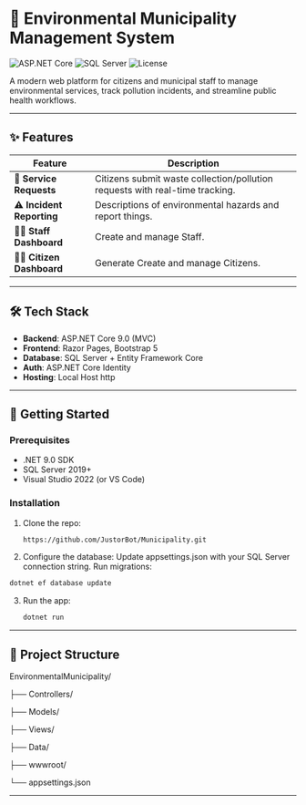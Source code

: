 # 🌿 Environmental Municipality Management System  

![ASP.NET Core](https://img.shields.io/badge/ASP.NET_Core-6.0%2B-blueviolet)
![SQL Server](https://img.shields.io/badge/SQL_Server-2019+-informational)
![License](https://img.shields.io/badge/License-MIT-green)

A modern web platform for citizens and municipal staff to manage environmental services, track pollution incidents, and streamline public health workflows.  

---

## ✨ Features  

| Feature | Description |  
|---------|-------------|  
| **📝 Service Requests** | Citizens submit waste collection/pollution requests with real-time tracking. |  
| **⚠️ Incident Reporting** |Descriptions of environmental hazards and report things. |  
| **👩‍💼 Staff Dashboard** | Create and manage Staff. |  
| **👩‍💼 Citizen Dashboard** | Generate Create and manage Citizens. |  

---

## 🛠️ Tech Stack  

- **Backend**: ASP.NET Core 9.0 (MVC)  
- **Frontend**: Razor Pages, Bootstrap 5  
- **Database**: SQL Server + Entity Framework Core  
- **Auth**: ASP.NET Core Identity  
- **Hosting**: Local Host http

---

## 🚀 Getting Started  

### Prerequisites  
- .NET 9.0 SDK  
- SQL Server 2019+  
- Visual Studio 2022 (or VS Code)  

### Installation  
1. Clone the repo:  
   ```bash
   https://github.com/JustorBot/Municipality.git
2. Configure the database:
Update appsettings.json with your SQL Server connection string.
Run migrations:
  ```bash
  dotnet ef database update
  ```
3. Run the app:
   ```bash
   dotnet run
   ```

---

## 📂 Project Structure

EnvironmentalMunicipality/

├── Controllers/

├── Models/

├── Views/

├── Data/

├── wwwroot/

└── appsettings.json

---

